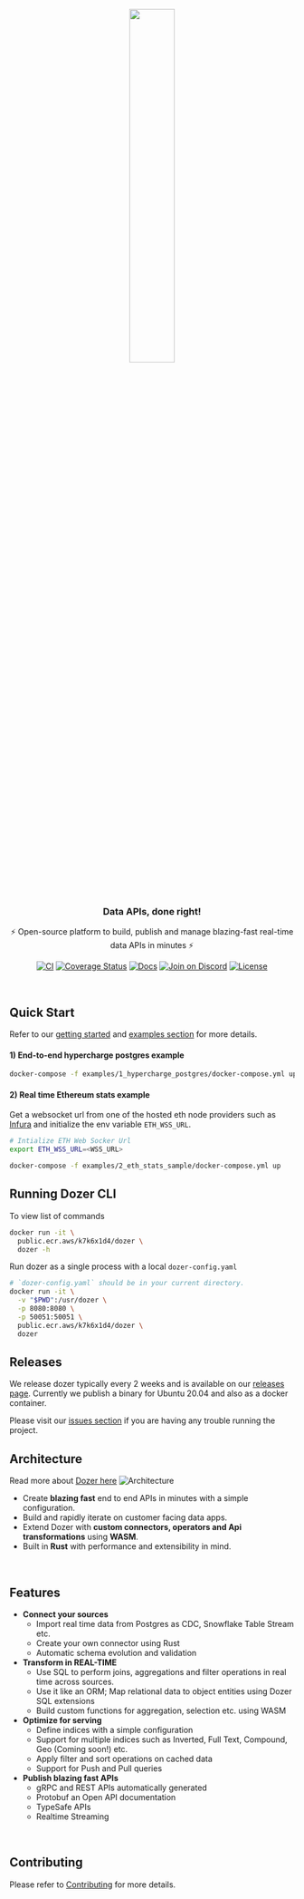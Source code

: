 <div align="center">
    <a target="_blank" href="https://getdozer.io/">
        <br><img src="https://getdozer.io/assets/logo-green.svg" width=40%><br>
    </a>
</div>

<h3 align="center">
     Data APIs, done right!
</h3>
<p align="center">
     ⚡️ Open-source platform to build, publish and manage blazing-fast real-time data APIs in minutes ⚡️
</p>

<p align="center">
  <a href="https://github.com/getdozer/dozer/actions/workflows/dozer.yaml" target="_blank"><img src="https://github.com/getdozer/dozer/actions/workflows/dozer.yaml/badge.svg" alt="CI"></a>
  <a href="https://coveralls.io/github/getdozer/dozer?branch=main" target="_blank"><img src="https://coveralls.io/repos/github/getdozer/dozer/badge.svg?branch=main&t=kZMYaV&style=flat" alt="Coverage Status"></a>
  <a href="https://v1.getdozer.io/docs/dozer"><img src="https://img.shields.io/badge/doc-reference-green" alt="Docs"></a>
  <a href="https://discord.com/invite/3eWXBgJaEQ"><img src="https://img.shields.io/badge/join-on%20discord-primary" alt="Join on Discord"></a>
  <a href="https://github.com/getdozer/dozer/blob/main/LICENSE.txt" target="_blank"><img src="https://img.shields.io/badge/license-ELv2-informational" alt="License"></a>

</p>

[//]: # (  <a href="https://github.com/getdozer/dozer/actions/workflows/dozer.yaml" target="_blank"><img src="https://img.shields.io/github/workflow/status/getdozer/dozer/Dozer%20CI?style=flat" alt="build"></a>)

<br>

## Quick Start
Refer to our [getting started](https://v1.getdozer.io/docs/category/getting-started) and [examples section](https://getdozer.io/docs/category/getting-started) for more details.
#### 1) End-to-end hypercharge postgres example
```bash
docker-compose -f examples/1_hypercharge_postgres/docker-compose.yml up
```
#### 2) Real time Ethereum stats example
Get a websocket url from one of the hosted eth node providers such as [Infura](https://www.infura.io/product/ethereum) and initialize the env variable `ETH_WSS_URL`.
```bash
# Intialize ETH Web Socker Url
export ETH_WSS_URL=<WSS_URL>

docker-compose -f examples/2_eth_stats_sample/docker-compose.yml up
```

## Running Dozer CLI
To view list of commands
```bash
docker run -it \
  public.ecr.aws/k7k6x1d4/dozer \
  dozer -h
```

Run dozer as a single process with a local `dozer-config.yaml`
```bash
# `dozer-config.yaml` should be in your current directory.
docker run -it \
  -v "$PWD":/usr/dozer \
  -p 8080:8080 \
  -p 50051:50051 \
  public.ecr.aws/k7k6x1d4/dozer \
  dozer
```

## Releases
We release dozer typically every 2 weeks and is available on our [releases page](https://github.com/getdozer/dozer/releases/latest). Currently we publish a binary for Ubuntu 20.04 and also as a docker container.


Please visit our [issues section](https://github.com/getdozer/dozer/issues) if you are having any trouble running the project.


##  Architecture

Read more about [Dozer here](https://v1.getdozer.io/docs/dozer)
![Architecture](https://v1.getdozer.io/assets/images/dozer-binary-e14a8fddd51aa608afe694245eb78271.svg)

- Create **blazing fast** end to end APIs in minutes with a simple configuration.
- Build and rapidly iterate on customer facing data apps.
- Extend Dozer with **custom connectors, operators and Api transformations** using **WASM**.
- Built in **Rust** with performance and extensibility in mind.

<br>

## Features

- **Connect your sources**
    - Import real time data from Postgres as CDC, Snowflake Table Stream etc.
    - Create your own connector using Rust
    - Automatic schema evolution and validation
- **Transform in REAL-TIME**
    - Use SQL to perform joins, aggregations and filter operations in real time across sources.
    - Use it like an ORM; Map relational data to object entities using Dozer SQL extensions
    - Build custom functions for aggregation, selection etc. using WASM
- **Optimize for serving**
    - Define indices with a simple configuration
    - Support for multiple indices such as Inverted, Full Text, Compound, Geo (Coming soon!) etc.
    - Apply filter and sort operations on cached data
    - Support for Push and Pull queries
- **Publish blazing fast APIs**
    - gRPC and REST APIs automatically generated
    - Protobuf an Open API documentation
    - TypeSafe APIs
    - Realtime Streaming

<br>

## Contributing
Please refer to [Contributing](https://v1.getdozer.io/docs/contributing/overview) for more details.